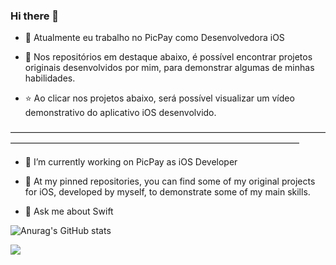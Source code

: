 ### Hi there 👋

- 🔭 Atualmente eu trabalho no PicPay como Desenvolvedora iOS

- 🚀 Nos repositórios em destaque abaixo, é possível encontrar projetos originais desenvolvidos por mim, para demonstrar algumas de minhas habilidades.

- ⭐ Ao clicar nos projetos abaixo, será possível visualizar um vídeo demonstrativo do aplicativo iOS desenvolvido.

—————————————————————————————————————————————————————————————————————

- 🔭 I’m currently working on PicPay as iOS Developer

- 🚀 At my pinned repositories, you can find some of my original projects for iOS, developed by myself, to demonstrate some of my main skills.

- 💬 Ask me about Swift

![Anurag's GitHub stats](https://github-readme-stats.vercel.app/api?username=lauramarson&theme=radical&show_icons=true&count_private=true&hide=issues,contribs)

![](https://komarev.com/ghpvc/?username=lauramarson&color=ff69b4)

<!--
**lauramarson/lauramarson** is a ✨ _special_ ✨ repository because its `README.md` (this file) appears on your GitHub profile.

Here are some ideas to get you started:


- 📫 How to reach me: ...


